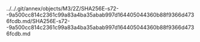 ../../.git/annex/objects/M3/2Z/SHA256E-s72--9a500cc814c2361c99a83a4ba35abab997d164405044360b88f9366d4736fcdb.md/SHA256E-s72--9a500cc814c2361c99a83a4ba35abab997d164405044360b88f9366d4736fcdb.md